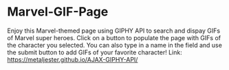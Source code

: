 # Marvel-GIF-Page
Enjoy this Marvel-themed page using GIPHY API to search and dispay GIFs of Marvel super heroes. 
Click on a button to populate the page with GIFs of the character you selected.
You can also type in a name in the field and use the submit button to add GIFs of your favorite character!
Link: https://metaljester.github.io/AJAX-GIPHY-API/
